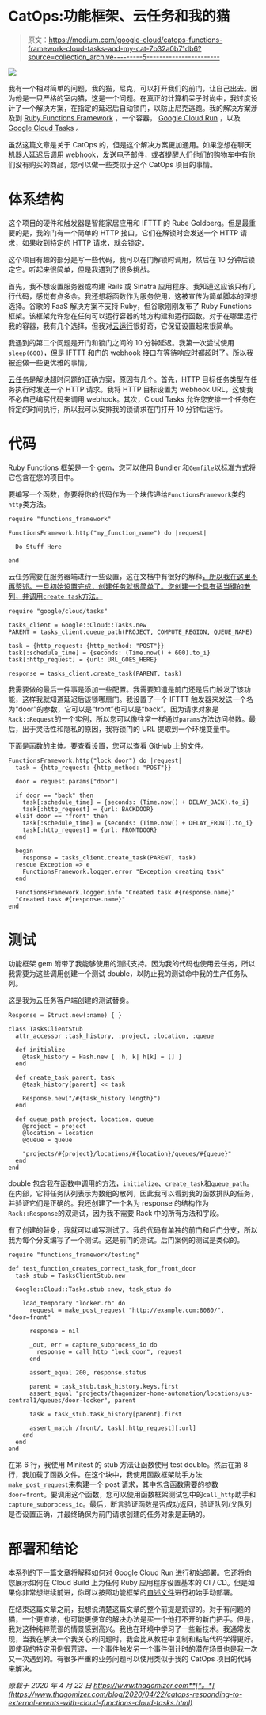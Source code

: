 # CatOps:功能框架、云任务和我的猫

> 原文：<https://medium.com/google-cloud/catops-functions-framework-cloud-tasks-and-my-cat-7b32a0b71db6?source=collection_archive---------5----------------------->

![](img/1d50190cc0063d813b0442829869fc67.png)

我有一个相对简单的问题，我的猫，尼克，可以打开我们的前门，让自己出去。因为他是一只严格的室内猫，这是一个问题。在真正的计算机呆子时尚中，我过度设计了一个解决方案，在指定的延迟后自动锁门，以防止尼克逃跑。我的解决方案涉及到 [Ruby Functions Framework](https://github.com/GoogleCloudPlatform/functions-framework-ruby) ，一个容器， [Google Cloud Run](https://cloud.google.com/run) ，以及 [Google Cloud Tasks](https://cloud.google.com/tasks) 。

虽然这篇文章是关于 CatOps 的，但是这个解决方案更加通用。如果您想在聊天机器人延迟后调用 webhook，发送电子邮件，或者提醒人们他们的购物车中有他们没有购买的商品，您可以做一些类似于这个 CatOps 项目的事情。

# 体系结构

这个项目的硬件和触发器是智能家居应用和 IFTTT 的 Rube Goldberg。但是最重要的是，我的门有一个简单的 HTTP 接口。它们在解锁时会发送一个 HTTP 请求，如果收到特定的 HTTP 请求，就会锁定。

这个项目有趣的部分是写一些代码，我可以在门解锁时调用，然后在 10 分钟后锁定它。听起来很简单，但是我遇到了很多挑战。

首先，我不想设置服务器或构建 Rails 或 Sinatra 应用程序。我知道这应该只有几行代码，感觉有点多余。我还想将函数作为服务使用，这被宣传为简单脚本的理想选择。谷歌的 FaaS 解决方案不支持 Ruby，但谷歌刚刚发布了 Ruby Functions 框架。该框架允许您在任何可以运行容器的地方构建和运行函数。对于在哪里运行我的容器，我有几个选择，但我对[云运行](https://cloud.google.com/run)很好奇，它保证设置起来很简单。

我遇到的第二个问题是开门和锁门之间的 10 分钟延迟。我第一次尝试使用`sleep(600)`，但是 IFTTT 和门的 webhook 接口在等待响应时都超时了。所以我被迫做一些更优雅的事情。

[云任务](https://cloud.google.com/tasks)是解决超时问题的正确方案，原因有几个。首先，HTTP 目标任务类型在任务执行时发送一个 HTTP 请求。我将 HTTP 目标设置为 webhook URL，这使我不必自己编写代码来调用 webhook。其次，Cloud Tasks 允许您安排一个任务在特定的时间执行，所以我可以安排我的锁请求在门打开 10 分钟后运行。

# 代码

Ruby Functions 框架是一个 gem，您可以使用 Bundler 和`Gemfile`以标准方式将它包含在您的项目中。

要编写一个函数，你要将你的代码作为一个块传递给`FunctionsFramework`类的`http`类方法。

```
require "functions_framework"

FunctionsFramework.http("my_function_name") do |request|

  Do Stuff Here

end
```

云任务需要在服务器端进行一些设置，这在文档中有很好的解释[，所以我在这里不再赘述。一旦初始设置完成，创建任务就很简单了。您创建一个具有适当键的散列，并调用`create_task`方法。](https://cloud.google.com/tasks/docs/creating-queues)

```
require "google/cloud/tasks"

tasks_client = Google::Cloud::Tasks.new
PARENT = tasks_client.queue_path(PROJECT, COMPUTE_REGION, QUEUE_NAME)

task = {http_request: {http_method: "POST"}}
task[:schedule_time] = {seconds: (Time.now() + 600).to_i}
task[:http_request] = {url: URL_GOES_HERE}

response = tasks_client.create_task(PARENT, task)
```

我需要做的最后一件事是添加一些配置。我需要知道是前门还是后门触发了该功能，这样我就知道延迟后该锁哪扇门。我设置了一个 IFTTT 触发器来发送一个名为“door”的参数，它可以是“front”也可以是“back”。因为请求对象是`Rack::Request`的一个实例，所以您可以像往常一样通过`params`方法访问参数。最后，出于灵活性和隐私的原因，我将锁门的 URL 提取到一个环境变量中。

下面是函数的主体。要查看设置，您可以查看 GitHub 上的文件。

```
FunctionsFramework.http("lock_door") do |request|
  task = {http_request: {http_method: "POST"}}

  door = request.params["door"]

  if door == "back" then
    task[:schedule_time] = {seconds: (Time.now() + DELAY_BACK).to_i}
    task[:http_request] = {url: BACKDOOR}
  elsif door == "front" then
    task[:schedule_time] = {seconds: (Time.now() + DELAY_FRONT).to_i}
    task[:http_request] = {url: FRONTDOOR}
  end

  begin
    response = tasks_client.create_task(PARENT, task)
  rescue Exception => e
    FunctionsFramework.logger.error "Exception creating task"
  end

  FunctionsFramework.logger.info "Created task #{response.name}"
  "Created task #{response.name}"
end
```

# 测试

功能框架 gem 附带了我能够使用的测试支持。因为我的代码也使用云任务，所以我需要为这些调用创建一个测试 double，以防止我的测试命中我的生产任务队列。

这是我为云任务客户端创建的测试替身。

```
Response = Struct.new(:name) { }

class TasksClientStub
  attr_accessor :task_history, :project, :location, :queue

  def initialize
    @task_history = Hash.new { |h, k| h[k] = [] }
  end

  def create_task parent, task
    @task_history[parent] << task

    Response.new("/#{task_history.length}")
  end

  def queue_path project, location, queue
    @project = project
    @location = location
    @queue = queue

    "projects/#{project}/locations/#{location}/queues/#{queue}"
  end
end
```

double 包含我在函数中调用的方法，`initialize`、`create_task`和`queue_path`。在内部，它将任务队列表示为数组的散列，因此我可以看到我的函数排队的任务，并验证它们是正确的。我还创建了一个名为 response 的结构作为`Rack::Response`的双测试，因为我不需要 Rack 中的所有方法和字段。

有了创建的替身，我就可以编写测试了。我的代码有单独的前门和后门分支，所以我为每个分支编写了一个测试。这是前门的测试。后门案例的测试是类似的。

```
require "functions_framework/testing"

def test_function_creates_correct_task_for_front_door
  task_stub = TasksClientStub.new

  Google::Cloud::Tasks.stub :new, task_stub do

    load_temporary "locker.rb" do
      request = make_post_request "http://example.com:8080/", "door=front"

      response = nil

      _out, err = capture_subprocess_io do
        response = call_http "lock_door", request
      end

      assert_equal 200, response.status

      parent = task_stub.task_history.keys.first
      assert_equal "projects/thagomizer-home-automation/locations/us-central1/queues/door-locker", parent

      task = task_stub.task_history[parent].first

      assert_match /front/, task[:http_request][:url]
    end
  end
end
```

在第 6 行，我使用 Minitest 的 stub 方法让函数使用 test double。然后在第 8 行，我加载了函数文件。在这个块中，我使用函数框架助手方法`make_post_request`来构建一个 post 请求，其中包含函数需要的参数`door=front`。要调用这个函数，您可以使用函数框架测试包中的`call_http`助手和`capture_subprocess_io`。最后，断言验证函数是否成功返回，验证队列/父队列是否设置正确，并最终确保为前门请求创建的任务对象是正确的。

# 部署和结论

本系列的下一篇文章将解释如何对 Google Cloud Run 进行初始部署。它还将向您展示如何在 Cloud Build 上为任何 Ruby 应用程序设置基本的 CI / CD。但是如果你非常想继续前进，你可以按照功能框架的[自述文件](https://github.com/GoogleCloudPlatform/functions-framework-ruby)进行初始手动部署。

在结束这篇文章之前，我想说清楚这篇文章的整个前提是荒谬的。对于有问题的猫，一个更直接，也可能更便宜的解决办法是买一个他打不开的新门把手。但是，我对这种纯粹荒谬的情景感到高兴。我也在环境中学习了一些新技术。我通常发现，当我在解决一个我关心的问题时，我会比从教程中复制和粘贴代码学得更好。即使我的特定用例很荒谬，一个事件触发另一个事件倒计时的潜在场景也是我一次又一次遇到的。有很多严重的业务问题可以使用类似于我的 CatOps 项目的代码来解决。

*原载于 2020 年 4 月 22 日 https://www.thagomizer.com**[*。*](https://www.thagomizer.com/blog/2020/04/22/catops-responding-to-external-events-with-cloud-functions-cloud-tasks.html)*